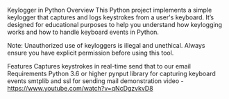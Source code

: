 Keylogger in Python
Overview
This Python project implements a simple keylogger that captures and logs keystrokes from a user's keyboard. It’s designed for educational purposes to help you understand how keylogging works and how to handle keyboard events in Python.

Note: Unauthorized use of keyloggers is illegal and unethical. Always ensure you have explicit permission before using this tool.

Features
Captures keystrokes in real-time
send that to our email
Requirements
Python 3.6 or higher
pynput library for capturing keyboard events
smtplib and ssl for sending mail
demonstration video - https://www.youtube.com/watch?v=qNcDgzvkvD8
